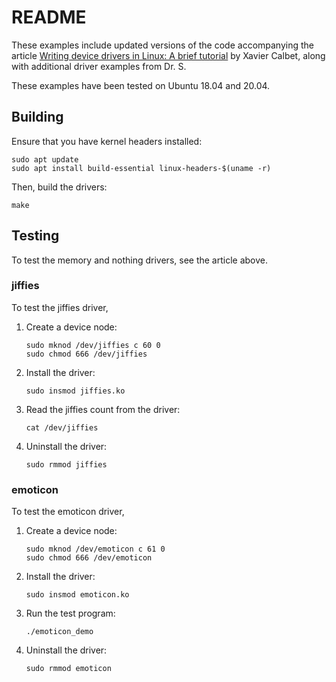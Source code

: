 # README

These examples include updated versions of the code accompanying the
article [Writing device drivers in Linux: A brief tutorial](http://freesoftwaremagazine.com/articles/drivers_linux/) by
Xavier Calbet, along with additional driver examples from Dr. S.

These examples have been tested on Ubuntu 18.04 and 20.04. 

## Building

Ensure that you have kernel headers installed:

```
sudo apt update
sudo apt install build-essential linux-headers-$(uname -r)
```

Then, build the drivers:

```
make
```

## Testing

To test the memory and nothing drivers, see the article above.

### jiffies

To test the jiffies driver,

1. Create a device node:

   ```
   sudo mknod /dev/jiffies c 60 0
   sudo chmod 666 /dev/jiffies
   ```

1. Install the driver:

   ```
   sudo insmod jiffies.ko
   ```

1. Read the jiffies count from the driver:

   ```
   cat /dev/jiffies
   ```

1. Uninstall the driver:

   ```
   sudo rmmod jiffies
   ```

### emoticon

To test the emoticon driver, 

1. Create a device node:

   ```
   sudo mknod /dev/emoticon c 61 0
   sudo chmod 666 /dev/emoticon
   ```

1. Install the driver:

   ```
   sudo insmod emoticon.ko
   ```

1. Run the test program:

   ```
   ./emoticon_demo
   ```

1. Uninstall the driver:

   ```
   sudo rmmod emoticon
   ```

